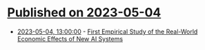 # [Published on 2023-05-04](index.md)

* [2023-05-04, 13:00:00](https://slashdot.org/story/23/05/04/0358246/first-empirical-study-of-the-real-world-economic-effects-of-new-ai-systems?utm_source=rss1.0mainlinkanon&utm_medium=feed) - [First Empirical Study of the Real-World Economic Effects of New AI Systems](https://slashdot.org/story/23/05/04/0358246/first-empirical-study-of-the-real-world-economic-effects-of-new-ai-systems?utm_source=rss1.0mainlinkanon&utm_medium=feed)
